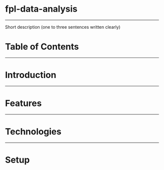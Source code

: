 # fpl-data-analysis
---
Short description (one to three sentences written clearly)

# Table of Contents
---

# Introduction
---

# Features
---

# Technologies
---

# Setup